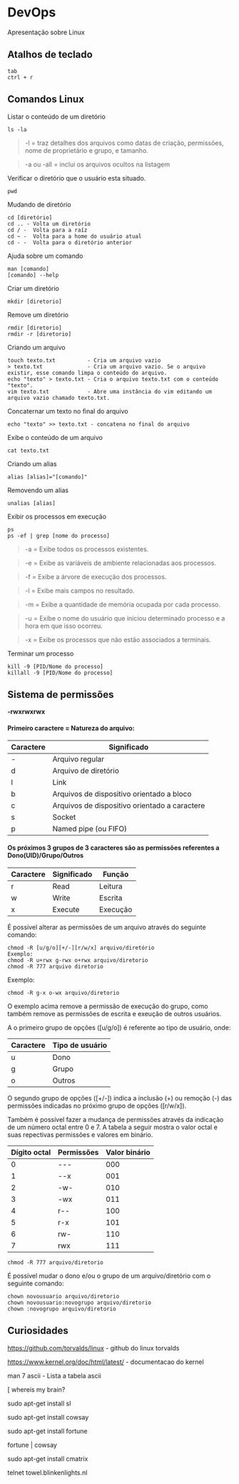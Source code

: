 <h1>DevOps</h1>
Apresentação sobre Linux

<h2>Atalhos de teclado</h2>

```
tab
ctrl + r
```

<h2>Comandos Linux</h2>

Listar o conteúdo de um diretório

```
ls -la
```
> -l = traz detalhes dos arquivos como datas de criação, permissões, nome de proprietário e grupo, e tamanho.

> -a ou -all = inclui os arquivos ocultos na listagem

Verificar o diretório que o usuário esta situado.

```
pwd
```

Mudando de diretório

```
cd [diretório]
cd .. - Volta um diretório
cd / -  Volta para a raíz
cd ~ -  Volta para a home do usuário atual
cd - -  Volta para o diretório anterior
```

Ajuda sobre um comando

```
man [comando]
[comando] --help
```

Criar um diretório

```
mkdir [diretorio]
```

Remove um diretório

```
rmdir [diretorio]   
rmdir -r [diretorio]
```

Criando um arquivo

```
touch texto.txt          - Cria um arquivo vazio
> texto.txt              - Cria um arquivo vazio. Se o arquivo existir, esse comando limpa o conteúdo do arquivo.
echo "texto" > texto.txt - Cria o arquivo texto.txt com o conteúdo "texto".
vim texto.txt            - Abre uma instância do vim editando um arquivo vazio chamado texto.txt.
```
Concaternar um texto no final do arquivo

```
echo "texto" >> texto.txt - concatena no final do arquivo
```

Exibe o conteúdo de um arquivo

```
cat texto.txt
```

Criando um alias

```
alias [alias]="[comando]"
```

Removendo um alias

```
unalias [alias]
```

Exibir os processos em execução

```
ps 
ps -ef | grep [nome do processo]
```

> -a = Exibe todos os processos existentes.

> -e = Exibe as variáveis de ambiente relacionadas aos processos.

> -f = Exibe a árvore de execução dos processos.

> -l = Exibe mais campos no resultado.

> -m = Exibe a quantidade de memória ocupada por cada processo.

> -u = Exibe o nome do usuário que iniciou determinado processo e a hora em que isso ocorreu.

> -x = Exibe os processos que não estão associados a terminais.


Terminar um processo

```
kill -9 [PID/Nome do processo]
killall -9 [PID/Nome do processo]
```

<h2>Sistema de permissões</h2>
<b>-rwxrwxrwx</b>

<h4>Primeiro caractere = Natureza do arquivo:</h4>
<table>
  <thead>
    <th>Caractere</th>
    <th>Significado</th>
  </thead>
  <tbody>
    <tr>
      <td>-</td>
      <td>Arquivo regular</td>
    </tr>
    <tr>
      <td>d</td>
      <td>Arquivo de diretório</td>
    </tr>
    <tr>
      <td>l</td>
      <td>Link</td>
    </tr>
    <tr>
      <td>b</td>
      <td>Arquivos de dispositivo orientado a bloco</td>
    </tr>
    <tr>
      <td>c</td>
      <td>Arquivos de dispositivo orientado a caractere</td>
    </tr>
    <tr>
      <td>s</td>
      <td>Socket</td>
    </tr>
    <tr>
      <td>p</td>
      <td>Named pipe (ou FIFO)</td>
    </tr>
  </tbody>
</table>

<h4>Os próximos 3 grupos de 3 caracteres são as permissões referentes a Dono(UID)/Grupo/Outros</h4>
<table>
  <thead>
    <th>Caractere</th>
    <th>Significado</th>
    <th>Função</th>
  </thead>
  <tbody>
    <tr>
      <td>r</td>
      <td>Read</td>
      <td>Leitura</td>
    </tr>
    <tr>
      <td>w</td>
      <td>Write</td>
      <td>Escrita</td>
    </tr>
    <tr>
      <td>x</td>
      <td>Execute</td>
      <td>Execução</td>
    </tr>
  </tbody>
</table>

É possível alterar as permissões de um arquivo através do seguinte comando:

```
chmod -R [u/g/o][+/-][r/w/x] arquivo/diretório
Exemplo:
chmod -R u+rwx g-rwx o+rwx arquivo/diretorio
chmod -R 777 arquivo diretorio
```
Exemplo:
```
chmod -R g-x o-wx arquivo/diretorio
```
O exemplo acima remove a permissão de execução do grupo, como também remove as permissões de escrita e exeução de outros usuários.

A o primeiro grupo de opções ([u/g/o]) é referente ao tipo de usuário, onde:
<table>
  <thead>
    <th>Caractere</th>
    <th>Tipo de usuário</th>
  </thead>
  <tbody>
    <tr>
      <td>u</td>
      <td>Dono</td>
    </tr>
    <tr>
      <td>g</td>
      <td>Grupo</td>
    </tr>
    <tr>
      <td>o</td>
      <td>Outros</td>
    </tr>
  </tbody>
</table>

O segundo grupo de opções ([+/-]) indica a inclusão (+) ou remoção (-) das permissões indicadas no próximo grupo de opções ([r/w/x]).

Também é possível fazer a mudança de permissões através da indicação de um número octal entre 0 e 7. A tabela a seguir mostra o valor octal e suas repectivas permissões e valores em binário.
<table>
  <thead>
    <th>Dígito octal</th>
    <th>Permissões</th>
    <th>Valor binário</th>
  </thead>
  <tbody>
    <tr>
      <td>0</td>
      <td>---</td>
      <td>000</td>
    </tr>
    <tr>
      <td>1</td>
      <td>--x</td>
      <td>001</td>
    </tr>
    <tr>
      <td>2</td>
      <td>-w-</td>
      <td>010</td>
    </tr>
    <tr>
      <td>3</td>
      <td>-wx</td>
      <td>011</td>
    </tr>
    <tr>
      <td>4</td>
      <td>r--</td>
      <td>100</td>
    </tr>
    <tr>
      <td>5</td>
      <td>r-x</td>
      <td>101</td>
    </tr>
    <tr>
      <td>6</td>
      <td>rw-</td>
      <td>110</td>
    </tr>
    <tr>
      <td>7</td>
      <td>rwx</td>
      <td>111</td>
    </tr>
  </tbody>
</table>

```
chmod -R 777 arquivo/diretorio
```

É possível mudar o dono e/ou o grupo de um arquivo/diretório com o seguinte comando:
```
chown novousuario arquivo/diretorio
chown novousuario:novogrupo arquivo/diretorio
chown :novogrupo arquivo/diretorio
```
<h2>Curiosidades</h2>

https://github.com/torvalds/linux - github do linux torvalds

https://www.kernel.org/doc/html/latest/ - documentacao do kernel

man 7 ascii - Lista a tabela ascii

[ whereis my brain?  

sudo apt-get install sl

sudo apt-get install cowsay

sudo apt-get install fortune

fortune | cowsay

sudo apt-get install cmatrix

telnet towel.blinkenlights.nl
